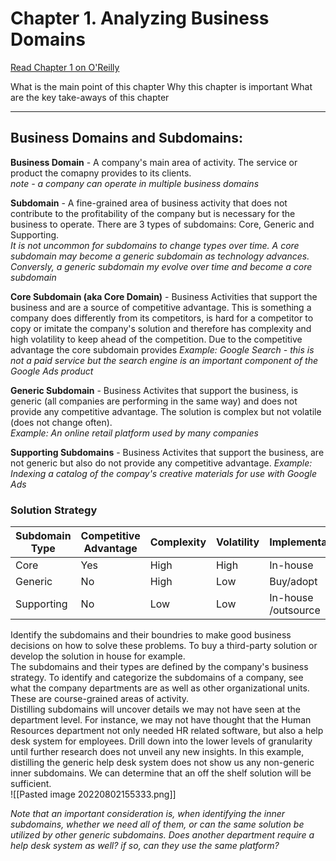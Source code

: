 # Chapter 1. Analyzing Business Domains
[Read Chapter 1 on O'Reilly](https://learning.oreilly.com/library/view/learning-domain-driven-design/9781098100124/ch01.html#analyzing_business_domains)

What is the main point of this chapter
Why this chapter is important
What are the key take-aways of this chapter

---
## Business Domains and Subdomains:
**Business Domain** - A company's main area of activity.  The service or product the comapny provides to its clients.   
*note - a company can operate in multiple business domains*

**Subdomain** - A fine-grained area of business activity that does not contribute to the profitability of the company but is necessary for the business to operate.  There are 3 types of subdomains:  Core, Generic and Supporting.   
*It is not uncommon for subdomains to change types over time.  A core subdomain may become a generic subdomain as technology advances. Conversly, a generic subdomain my evolve over time and become a core subdomain*

**Core Subdomain (aka Core Domain)**  - Business Activities that support the business and are a source of competitive advantage.  This is something a company does differently from its competitors,  is hard for a competitor to copy or imitate the company's solution and therefore has complexity and high volatility to keep ahead of the competition.  Due to the competitive advantage the core subdomain provides
*Example:  Google Search - this is not a paid service but the search engine is an important component of the Google Ads product*

**Generic Subdomain** - Business Activites that support the business, is generic (all companies are performing in the same way) and does not provide any competitive advantage.  The solution is complex but not volatile (does not change often).  
*Example: An online retail platform used by many companies*

**Supporting Subdomains** - Business Activites that support the business, are not generic but also do not provide any competitive advantage.
*Example: Indexing a catalog of the compay's creative materials for use with Google Ads*

### Solution Strategy
**Subdomain Type** | **Competitive Advantage** | **Complexity** | **Volatility** | **Implementation** | **Problem** |
|--------------------|---------------------------|----------------|----------------|--------------------|-------------|
| Core               | Yes                       | High           | High           | In-house           | Interesting |
| Generic            | No                        | High           | Low            | Buy/adopt          | Solved      |
| Supporting         | No                        | Low            | Low            | In-house /outsource | Obvious     |

Identify the subdomains and their boundries to make good business decisions on how to solve these problems.  To buy a third-party solution or develop the solution in house for example.  
The subdomains and their types are defined by the company's business strategy.  To identify and categorize the subdomains of a company, see what the company departments are as well as other organizational units.  These are course-grained areas of activity.  
Distilling subdomains will uncover details we may not have seen at the department level.  For instance, we may not have thought that the Human Resources department not only needed HR related software, but also a help desk system for employees.  Drill down into the lower levels of granularity until further research does not unveil any new insights.
In this example, distilling the generic help desk system does not show us any non-generic inner subdomains.  We can determine that an off the shelf solution will be sufficient.  
![[Pasted image 20220802155333.png]]

*Note that an important consideration is, when identifying the inner subdomains, whether we need all of them, or can the same solution be utilized by other generic subdomains.  Does another department require a help desk system as well?  if so, can they use the same platform?*

